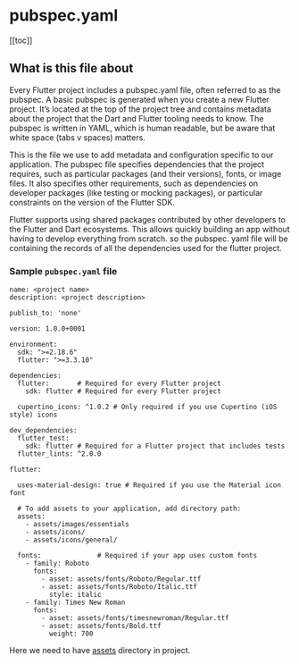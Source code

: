 # pubspec.yaml

[[toc]]

## What is this file about

Every Flutter project includes a pubspec.yaml file, often referred to as the pubspec. A basic pubspec is generated when you create a new Flutter project. It’s located at the top of the project tree and contains metadata about the project that the Dart and Flutter tooling needs to know. The pubspec is written in YAML, which is human readable, but be aware that white space (tabs v spaces) matters.

This is the file we use to add metadata and configuration specific to our application. The pubspec file specifies dependencies that the project requires, such as particular packages (and their versions), fonts, or image files. It also specifies other requirements, such as dependencies on developer packages (like testing or mocking packages), or particular constraints on the version of the Flutter SDK.

Flutter supports using shared packages contributed by other developers to the Flutter and Dart ecosystems. This allows quickly building an app without having to develop everything from scratch. so the pubspec. yaml file will be containing the records of all the dependencies used for the flutter project.

### Sample `pubspec.yaml` file
```
name: <project name>
description: <project description>

publish_to: 'none'

version: 1.0.0+0001

environment:
  sdk: ">=2.18.6"
  flutter: ">=3.3.10"

dependencies:
  flutter:       # Required for every Flutter project
    sdk: flutter # Required for every Flutter project

  cupertino_icons: ^1.0.2 # Only required if you use Cupertino (iOS style) icons

dev_dependencies:
  flutter_test:
    sdk: flutter # Required for a Flutter project that includes tests
  flutter_lints: ^2.0.0

flutter:

  uses-material-design: true # Required if you use the Material icon font

  # To add assets to your application, add directory path:
  assets:
    - assets/images/essentials
    - assets/icons/
    - assets/icons/general/

  fonts:              # Required if your app uses custom fonts
    - family: Roboto
      fonts:
        - asset: assets/fonts/Roboto/Regular.ttf
        - asset: assets/fonts/Roboto/Italic.ttf
          style: italic
    - family: Times New Roman
      fonts:
        - asset: assets/fonts/timesnewroman/Regular.ttf
        - asset: assets/fonts/Bold.ttf
          weight: 700
```

Here we need to have [assets](./d_assets.md) directory in project.